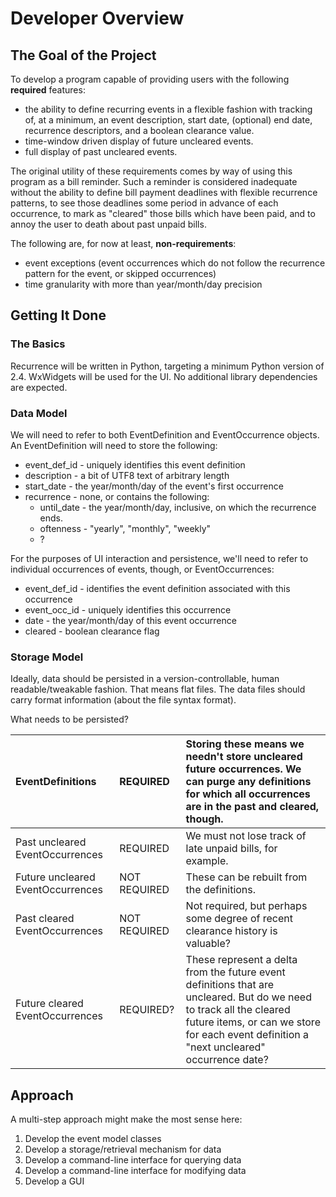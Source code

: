 # Developer Overview #

## The Goal of the Project ##

To develop a program capable of providing users with the following **required** features:

  * the ability to define recurring events in a flexible fashion with tracking of, at a minimum, an event description, start date, (optional) end date, recurrence descriptors, and a boolean clearance value.
  * time-window driven display of future uncleared events.
  * full display of past uncleared events.

The original utility of these requirements comes by way of using this program as a bill reminder.  Such a reminder is considered inadequate without the ability to define bill payment deadlines with flexible recurrence patterns, to see those deadlines some period in advance of each occurrence, to mark as "cleared" those bills which have been paid, and to annoy the user to death about past unpaid bills.

The following are, for now at least, **non-requirements**:

  * event exceptions (event occurrences which do not follow the recurrence pattern for the event, or skipped occurrences)
  * time granularity with more than year/month/day precision

## Getting It Done ##

### The Basics ###

Recurrence will be written in Python, targeting a minimum Python version of 2.4.  WxWidgets will be used for the UI.  No additional library dependencies are expected.

### Data Model ###

We will need to refer to both EventDefinition and EventOccurrence objects.  An EventDefinition will need to store the following:

  * event\_def\_id - uniquely identifies this event definition
  * description - a bit of UTF8 text of arbitrary length
  * start\_date - the year/month/day of the event's first occurrence
  * recurrence - none, or contains the following:
    * until\_date - the year/month/day, inclusive, on which the recurrence ends.
    * oftenness - "yearly", "monthly", "weekly"
    * ?

For the purposes of UI interaction and persistence, we'll need to refer to individual occurrences of events, though, or EventOccurrences:

  * event\_def\_id - identifies the event definition associated with this occurrence
  * event\_occ\_id - uniquely identifies this occurrence
  * date - the year/month/day of this event occurrence
  * cleared - boolean clearance flag

### Storage Model ###

Ideally, data should be persisted in a version-controllable, human readable/tweakable fashion.  That means flat files.  The data files should carry format information (about the file syntax format).

What needs to be persisted?

| EventDefinitions | REQUIRED | Storing these means we needn't store uncleared future occurrences.  We can purge any definitions for which all occurrences are in the past and cleared, though. |
|:-----------------|:---------|:----------------------------------------------------------------------------------------------------------------------------------------------------------------|
| Past uncleared EventOccurrences | REQUIRED | We must not lose track of late unpaid bills, for example. |
| Future uncleared EventOccurrences | NOT REQUIRED | These can be rebuilt from the definitions. |
| Past cleared EventOccurrences | NOT REQUIRED | Not required, but perhaps some degree of recent clearance history is valuable? |
| Future cleared EventOccurrences | REQUIRED? | These represent a delta from the future event definitions that are uncleared.  But do we need to track all the cleared future items, or can we store for each event definition a "next uncleared" occurrence date? |

## Approach ##

A multi-step approach might make the most sense here:

  1. Develop the event model classes
  1. Develop a storage/retrieval mechanism for data
  1. Develop a command-line interface for querying data
  1. Develop a command-line interface for modifying data
  1. Develop a GUI